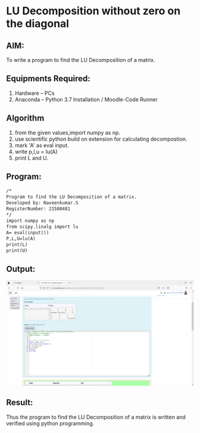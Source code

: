 # LU Decomposition without zero on the diagonal

## AIM:
To write a program to find the LU Decomposition of a matrix.

## Equipments Required:
1. Hardware – PCs
2. Anaconda – Python 3.7 Installation / Moodle-Code Runner

## Algorithm
1. from the given values,import numpy as np.
2. use scientific python build on extension for calculating decompostion.
3. mark 'A' as eval input.
4. write p,l,u = lu(A)
5. print L and U.

## Program:
```
/*
Program to find the LU Decomposition of a matrix.
Developed by: Naveenkumar.S
RegisterNumber: 21500481
*/
import numpy as np
from scipy.linalg import lu
A= eval(input())
P,L,U=lu(A)
print(L)
print(U)
```

## Output:
![output_qstn1](./LU1st.PNG)


## Result:
Thus the program to find the LU Decomposition of a matrix is written and verified using python programming.


